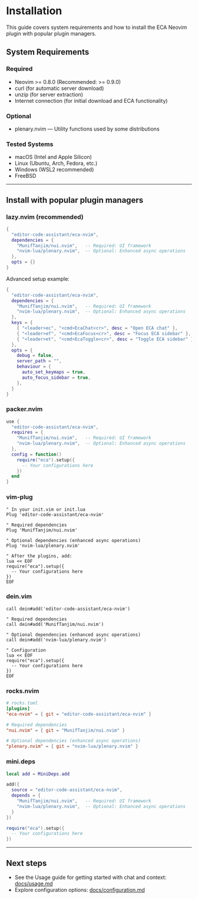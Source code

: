 # Installation

This guide covers system requirements and how to install the ECA Neovim plugin with popular plugin managers.

## System Requirements

### Required
- Neovim >= 0.8.0 (Recommended: >= 0.9.0)
- curl (for automatic server download)
- unzip (for server extraction)
- Internet connection (for initial download and ECA functionality)

### Optional
- plenary.nvim — Utility functions used by some distributions

### Tested Systems
- macOS (Intel and Apple Silicon)
- Linux (Ubuntu, Arch, Fedora, etc.)
- Windows (WSL2 recommended)
- FreeBSD

---

## Install with popular plugin managers

### lazy.nvim (recommended)

```lua
{
  "editor-code-assistant/eca-nvim",
  dependencies = {
    "MunifTanjim/nui.nvim",   -- Required: UI framework
    "nvim-lua/plenary.nvim",  -- Optional: Enhanced async operations
  },
  opts = {}
}
```

Advanced setup example:

```lua
{
  "editor-code-assistant/eca-nvim",
  dependencies = {
    "MunifTanjim/nui.nvim",   -- Required: UI framework
    "nvim-lua/plenary.nvim",  -- Optional: Enhanced async operations
  },
  keys = {
    { "<leader>ec", "<cmd>EcaChat<cr>", desc = "Open ECA chat" },
    { "<leader>ef", "<cmd>EcaFocus<cr>", desc = "Focus ECA sidebar" },
    { "<leader>et", "<cmd>EcaToggle<cr>", desc = "Toggle ECA sidebar" },
  },
  opts = {
    debug = false,
    server_path = "",
    behaviour = {
      auto_set_keymaps = true,
      auto_focus_sidebar = true,
    },
  }
}
```

### packer.nvim

```lua
use {
  "editor-code-assistant/eca-nvim",
  requires = {
    "MunifTanjim/nui.nvim",   -- Required: UI framework
    "nvim-lua/plenary.nvim",  -- Optional: Enhanced async operations
  },
  config = function()
    require("eca").setup({
      -- Your configurations here
    })
  end
}
```

### vim-plug

```vim
" In your init.vim or init.lua
Plug 'editor-code-assistant/eca-nvim'

" Required dependencies
Plug 'MunifTanjim/nui.nvim'

" Optional dependencies (enhanced async operations)
Plug 'nvim-lua/plenary.nvim'

" After the plugins, add:
lua << EOF
require("eca").setup({
  -- Your configurations here
})
EOF
```

### dein.vim

```vim
call dein#add('editor-code-assistant/eca-nvim')

" Required dependencies
call dein#add('MunifTanjim/nui.nvim')

" Optional dependencies (enhanced async operations)
call dein#add('nvim-lua/plenary.nvim')

" Configuration
lua << EOF
require("eca").setup({
  -- Your configurations here
})
EOF
```

### rocks.nvim

```toml
# rocks.toml
[plugins]
"eca-nvim" = { git = "editor-code-assistant/eca-nvim" }

# Required dependencies
"nui.nvim" = { git = "MunifTanjim/nui.nvim" }

# Optional dependencies (enhanced async operations)
"plenary.nvim" = { git = "nvim-lua/plenary.nvim" }
```

### mini.deps

```lua
local add = MiniDeps.add

add({
  source = "editor-code-assistant/eca-nvim",
  depends = {
    "MunifTanjim/nui.nvim",   -- Required: UI framework
    "nvim-lua/plenary.nvim",  -- Optional: Enhanced async operations
  }
})

require("eca").setup({
  -- Your configurations here
})
```

---

## Next steps
- See the Usage guide for getting started with chat and context: [docs/usage.md](./usage.md)
- Explore configuration options: [docs/configuration.md](./configuration.md)

